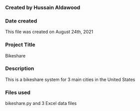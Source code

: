### Created by Hussain Aldawood

### Date created
This file was created on August 24th, 2021

### Project Title
Bikeshare

### Description
This is a bikeshare system for 3 main cities in the United States

### Files used
bikeshare.py and 3 Excel data files


